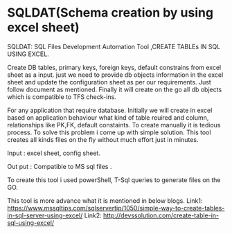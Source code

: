 # SQLDAT(Schema creation by using excel sheet)
SQLDAT: SQL Files Development Automation Tool
,CREATE TABLEs IN SQL USING EXCEL.

Create DB tables, primary keys, foreign keys, default constrains from excel sheet as a input.  just we need to provide db objects information in the excel sheet and update  the configuration sheet as per our requirements. Just follow document as mentioned. Finally it will create on the go all db objects which is compatible to TFS check-ins.

For any application that require database. Initially we will create in excel based on application behaviour what kind of table reuired and column, relationships like PK,FK, default constaints. To create manually it is tedious process. To solve this problem i come up with simple solution. This tool creates all kinds files on the fly  without much effort just in minutes.
 
 Input :  excel sheet, config sheet.
 
 Out put : Compatible to MS sql files .
 
 To create this tool i used powerShell, T-Sql queries to generate files on the GO.
 
 This tool is more advance what it is mentioned in below blogs.
 Link1: https://www.mssqltips.com/sqlservertip/1050/simple-way-to-create-tables-in-sql-server-using-excel/
 Link2: http://devssolution.com/create-table-in-sql-using-excel/
 
